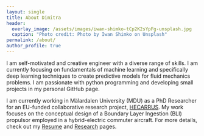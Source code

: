 ```yaml
---
layout: single
title: About Dimitra
header:
  overlay_image: /assets/images/iwan-shimko-tCp2K2sYpFg-unsplash.jpg
  caption: "Photo credit: Photo by Iwan Shimko on Unsplash"
permalink: /about/
author_profile: true
---
```

I am self-motivated and creative engineer with a diverse range of skills. I am currently focusing on fundamentals of machine learning and specifically deep learning techniques to create predictive models for fluid mechanics problems. I am passionate with python programming and developing small projects in my personal GitHub page. 

I am currently working in Mälardalen University (MDU) as a PhD Researcher for an EU-funded collaborative research project, [HECARRUS](https://hecarrus.eu/). My work focuses on the conceptual design of a Boundary Layer Ingestion (BLI) propulsor employed in a hybrid-electric commuter aircraft. For more details, check out my [Resume](/resume/) and [Research](/research/) pages.

<!-- I received a 5-year Mechanical Engineering Diploma (Dipl.-Ing.) from the Aristotle University of Thessaloniki with a specialization in Aeronautics and Engines. My undergraduation studies were focused on gas turbine performance, computational fluid mechanics (CFD) and statistics.

I undertook my Master Thesis in ABB Corporate Research Center (CRC) in Västerås, Sweden. My master thesis topic was focused on the development of reduced order models (ROMs) to accelerate the simulations needed to predict the thermal behavior of high-voltage enclosures while keeping the accuracy in acceptable levels. -->
